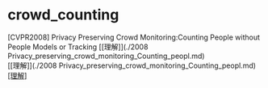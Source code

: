 # crowd_counting
[CVPR2008] Privacy Preserving Crowd Monitoring:Counting People without People Models or Tracking [[理解]](./2008 Privacy_preserving_crowd_monitoring_Counting_peopl.md)  
[[理解]](./2008 Privacy_preserving_crowd_monitoring_Counting_peopl.md)  
[[理解]](./2008Privacy_preserving_crowd_monitoring_Counting_peopl.md)  

